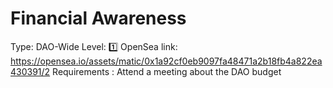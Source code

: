 # Financial Awareness

Type: DAO-Wide
Level: 1️⃣
OpenSea link: https://opensea.io/assets/matic/0x1a92cf0eb9097fa48471a2b18fb4a822ea430391/2
Requirements : Attend a meeting about the DAO budget
